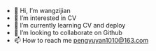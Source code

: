 - 👋 Hi, I’m wangzijian
- 👀 I’m interested in CV
- 🌱 I’m currently learning CV and deploy
- 💞️ I’m looking to collaborate on Github
- 📫 How to reach me pengyuyan1010@163.com

<!---
wangzhupi/wangzhupi is a ✨ special ✨ repository because its `README.md` (this file) appears on your GitHub profile.
You can click the Preview link to take a look at your changes.
--->
